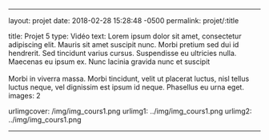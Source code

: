 ---

layout: projet
date: 2018-02-28 15:28:48 -0500
permalink: projet/:title

title: Projet 5
type: Vidéo
text: Lorem ipsum dolor sit amet, consectetur adipiscing elit. Mauris sit amet suscipit nunc. Morbi pretium sed dui id hendrerit. Sed tincidunt varius cursus. Suspendisse eu ultricies nulla. Maecenas eu ipsum ex. Nunc lacinia gravida nunc et suscipit<br><br>Morbi in viverra massa. Morbi tincidunt, velit ut placerat luctus, nisl tellus luctus neque, vel dignissim est ipsum id neque. Phasellus eu urna eget.
images: 2

urlimgcover: /img/img_cours1.png
urlimg1: ../img/img_cours1.png
urlimg2: ../img/img_cours1.png

---